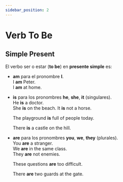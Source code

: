 ```yaml
---
sidebar_position: 2
---
```


# Verb To Be

## Simple Present

El verbo ser o estar (**to be**) en **presente simple** es:

* **am** para el pronombre **I**.  
    I **am** Peter.  
    I **am** at home.  

* **is** para los pronombres **he**, **she**, **it** (singulares).  
    He **is** a doctor.  
    She **is** on the beach. 
    It **is** not a horse.  

    The playground **is** full of people today.

    There **is** a castle on the hill.

* **are** para los pronombres **you**, **we**, **they** (plurales).  
    You **are** a stranger.  
    We **are** in the same class.  
    They **are** not enemies. 

    These questions **are** too difficult.  

    There **are** two guards at the gate.  
